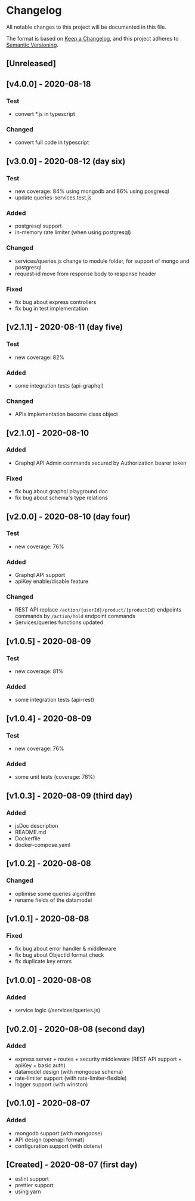 # Changelog

All notable changes to this project will be documented in this file.

The format is based on [Keep a Changelog](https://keepachangelog.com/en/1.0.0/),
and this project adheres to [Semantic Versioning](https://semver.org/spec/v2.0.0.html).

## [Unreleased]

## [v4.0.0] - 2020-08-18

### Test

- convert \*.js in typescript

### Changed

- convert full code in typescript

## [v3.0.0] - 2020-08-12 (day six)

### Test

- new coverage: 84% using mongodb and 86% using posgresql
- update queries-services.test.js

### Added

- postgresql support
- in-memory rate limiter (when using postgresql)

### Changed

- services/queries.js change to module folder, for support of mongo and postgresql
- request-id move from response body to response header

### Fixed

- fix bug about express controllers
- fix bug in test implementation

## [v2.1.1] - 2020-08-11 (day five)

### Test

- new coverage: 82%

### Added

- some integration tests (api-graphql)

### Changed

- APIs implementation become class object

## [v2.1.0] - 2020-08-10

### Added

- Graphql API Admin commands secured by Authorization bearer token

### Fixed

- fix bug about graphql playground doc
- fix bug about schema's type relations

## [v2.0.0] - 2020-08-10 (day four)

### Test

- new coverage: 76%

### Added

- Graphql API support
- apiKey enable/disable feature

### Changed

- REST API replace `/action/{userId}/product/{productId}` endpoints commands by `/action/hold` endpoint commands
- Services/queries functions updated

## [v1.0.5] - 2020-08-09

### Test

- new coverage: 81%

### Added

- some integration tests (api-rest)

## [v1.0.4] - 2020-08-09

### Test

- new coverage: 76%

### Added

- some unit tests (coverage: 76%)

## [v1.0.3] - 2020-08-09 (third day)

### Added

- jsDoc description
- README.md
- Dockerfile
- docker-compose.yaml

## [v1.0.2] - 2020-08-08

### Changed

- optimise some queries algorithm
- rename fields of the datamodel

## [v1.0.1] - 2020-08-08

### Fixed

- fix bug about error handler & middleware
- fix bug about ObjectId format check
- fix duplicate key errors

## [v1.0.0] - 2020-08-08

### Added

- service logic (/services/queries.js)

## [v0.2.0] - 2020-08-08 (second day)

### Added

- express server + routes + security middleware (REST API support + apiKey + basic auth)
- datamodel design (with mongoose schema)
- rate-limiter support (with rate-limiter-flexible)
- logger support (with winston)

## [v0.1.0] - 2020-08-07

### Added

- mongodb support (with mongoose)
- API design (openapi format)
- configuration support (with dotenv)

## [Created] - 2020-08-07 (first day)

- eslint support
- prettier support
- using yarn
